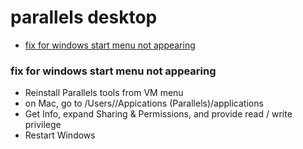 # parallels desktop

* [fix for windows start menu not appearing](#fix-for-windows-start-menu-not-appearing)

### fix for windows start menu not appearing

* Reinstall Parallels tools from VM menu
* on Mac, go to /Users/<your username>/Appications (Parallels)/applications
* Get Info, expand Sharing & Permissions, and provide read / write privilege
* Restart Windows
